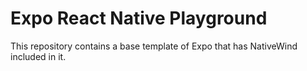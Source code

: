 # Expo React Native Playground

This repository contains a base template of Expo that has NativeWind included in it.
